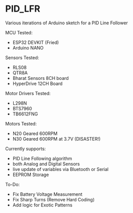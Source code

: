 # PID_LFR
Various iterations of Arduino sketch for a PID Line Follower

MCU Tested:
  - ESP32 DEVKIT (Fried)
  - Arduino NANO

Sensors Tested:
  - RLS08
  - QTR8A
  - Bharat Sensors 8CH board
  - HyperDrive 12CH Board

Motor Drivers Tested:
  - L298N
  - BTS7960
  - TB6612FNG

Motors Tested:
  - N20 Geared 600RPM
  - N30 Geared 600RPM at 3.7V (DISASTER!)

Currently supports:
  - PID Line Following algorithm
  - both Analog and Digital Sensors
  - live update of variables via Bluetooth or Serial
  - EEPROM Storage

To-Do:
  - Fix Battery Voltage Measurement
  - Fix Sharp Turns (Remove Hard Coding)
  - Add logic for Exotic Patterns
